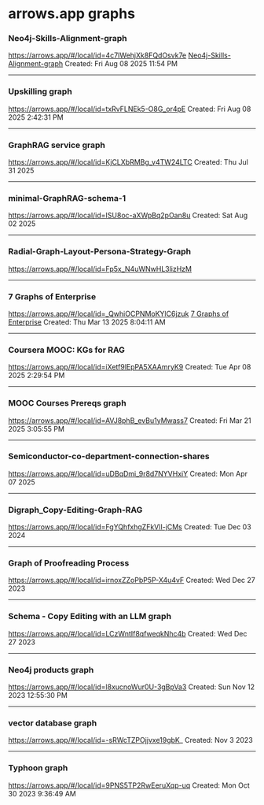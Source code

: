 # arrows.app graphs

### Neo4j-Skills-Alignment-graph
https://arrows.app/#/local/id=4c7IWehjXk8FQdOsvk7e
[Neo4j-Skills-Alignment-graph](./Neo4j-Skills-Alignment-graph.svg)
Created: Fri Aug 08 2025 11:54 PM

---

### Upskilling graph
https://arrows.app/#/local/id=txRvFLNEk5-O8G_or4pE
Created: Fri Aug 08 2025 2:42:31 PM

---

### GraphRAG service graph
https://arrows.app/#/local/id=KjCLXbRMBg_v4TW24LTC
Created: Thu Jul 31 2025

---

### minimal-GraphRAG-schema-1
https://arrows.app/#/local/id=ISU8oc-aXWpBq2pOan8u
Created: Sat Aug 02 2025

---

### Radial-Graph-Layout-Persona-Strategy-Graph
https://arrows.app/#/local/id=Fp5x_N4uWNwHL3lizHzM

---

### 7 Graphs of Enterprise
https://arrows.app/#/local/id=_QwhiOCPNMoKYlC6jzuk
[7 Graphs of Enterprise](https://raw.githubusercontent.com/zxc23425/samples/b47fab8284f3ce8b5a0735213564f318266c1367/graphs/7-Graphs-of-Enterprise.svg)
Created: Thu Mar 13 2025 8:04:11 AM

---

### Coursera MOOC: KGs for RAG
https://arrows.app/#/local/id=iXetf9lEpPA5XAAmryK9
Created: Tue Apr 08 2025 2:29:54 PM

---

### MOOC Courses Prereqs graph
https://arrows.app/#/local/id=AVJ8phB_evBu1yMwass7
Created: Fri Mar 21 2025 3:05:55 PM

---

### Semiconductor-co-department-connection-shares
https://arrows.app/#/local/id=uDBqDmi_9r8d7NYVHxiY
Created: Mon Apr 07 2025

---

### Digraph_Copy-Editing-Graph-RAG
https://arrows.app/#/local/id=FgYQhfxhgZFkVlI-jCMs
Created: Tue Dec 03 2024

---

### Graph of Proofreading Process
https://arrows.app/#/local/id=irnoxZZoPbP5P-X4u4vF
Created: Wed Dec 27 2023

---

### Schema - Copy Editing with an LLM graph
https://arrows.app/#/local/id=LCzWntIf8qfweqkNhc4b
Created: Wed Dec 27 2023

---

### Neo4j products graph
https://arrows.app/#/local/id=l8xucnoWur0U-3gBpVa3
Created: Sun Nov 12 2023 12:55:30 PM

---

### vector database graph
https://arrows.app/#/local/id=-sRWcTZPOjjvxe19gbK_
Created: Nov 3 2023

---

### Typhoon graph
https://arrows.app/#/local/id=9PNS5TP2RwEeruXqp-uq
Created: Mon Oct 30 2023 9:36:49 AM
